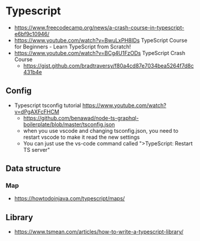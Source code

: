# Typescript

- https://www.freecodecamp.org/news/a-crash-course-in-typescript-e6bf9c10946/
- https://www.youtube.com/watch?v=BwuLxPH8IDs TypeScript Course for Beginners - Learn TypeScript from Scratch!
- https://www.youtube.com/watch?v=BCg4U1FzODs TypeScript Crash Course
  - https://gist.github.com/bradtraversy/f80a4cd87e7034bea5264f7d8c431b4e


## Config

- Typescript tsconfig tutorial https://www.youtube.com/watch?v=dPgAXFcFHCM
  - https://github.com/benawad/node-ts-graphql-boilerplate/blob/master/tsconfig.json
  - when you use vscode and changing tsconfig.json, you need to restart vscode to make it read the new settings
  - You can just use the vs-code command called ">TypeScript: Restart TS server"

## Data structure

### Map

- https://howtodoinjava.com/typescript/maps/

## Library

- https://www.tsmean.com/articles/how-to-write-a-typescript-library/